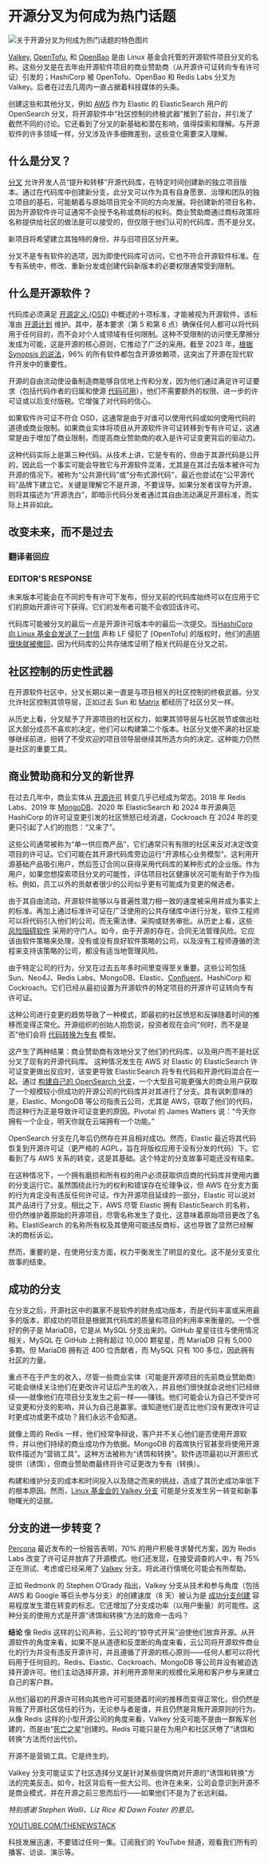 # 开源分叉为何成为热门话题

![关于开源分叉为何成为热门话题的特色图片](https://cdn.thenewstack.io/media/2024/09/23c536f4-fork-1280701_1280-1024x627.jpg)

[Valkey](https://thenewstack.io/linux-foundation-forks-the-open-source-redis-as-valkey/), [OpenTofu](https://thenewstack.io/linux-foundation-joins-opentf-to-fork-for-terraform-into-opentofu/), 和 [OpenBao](https://thenewstack.io/meet-openbao-an-open-source-fork-of-hashicorp-vault/) 是由 Linux 基金会托管的开源软件项目分叉的名称。这些分叉是在去年由开源软件项目的商业赞助商（从开源许可证转向专有许可证）引发的；HashiCorp 被 OpenTofu、OpenBao 和 Redis Labs 分叉为 Valkey。后者在过去几周内一直占据着科技媒体的头条。

创建这些和其他分叉，例如 [AWS](https://aws.amazon.com/?utm_content=inline+mention) 作为 Elastic 的 ElasticSearch 用户的 OpenSearch 分叉，将开源软件中“社区控制的终极武器”推到了前台，并引发了截然不同的讨论。它还看到了分叉的新基础和潜在影响，值得探索和理解。与开源软件的许多领域一样，分叉涉及许多细微差别，这些变化需要深入理解。

## 什么是分叉？

[分叉](https://thenewstack.io/open-source-projects-fork/) 允许开发人员“提升和转移”开源代码库，在特定时间创建新的独立项目版本。通过在代码库中创建新分支，此分叉可以作为具有自身愿景、治理和团队的独立项目的基石，可能朝着与原始项目完全不同的方向发展。将创建新的项目名称，因为开源软件许可证通常不会授予名称或商标的权利。商业赞助商通过商标政策将名称提供给社区的做法是可以接受的，但仅限于他们认可的代码库，而不是分叉。

新项目将希望建立其独特的身份，并与旧项目区分开来。

分叉不是专有软件的选项，因为即使代码库可访问，它也不符合开源软件标准。在专有系统中，修改、重新分发或创建代码新版本的必要权限通常受到限制。

## 什么是开源软件？

代码库必须满足 [开源定义 (OSD)](https://opensource.org/osd) 中概述的十项标准，才能被视为开源软件，该标准由 [开源计划](https://opensource.org/) 维护。其中，基本要求（第 5 和第 6 点）确保任何人都可以将代码用于任何目的，而不会对个人或领域有任何限制。这种不受限制的访问使无摩擦分发成为可能，这是开源的核心原则，它推动了广泛的采用。截至 2023 年，[根据 Synopsis 的说法](https://www.synopsys.com/software-integrity/resources/analyst-reports/open-source-security-risk-analysis.html)，96% 的所有软件都包含开源依赖项，这突出了开源在现代软件开发中的重要性。

开源的自由流动使设备制造商能够自信地上传和分发，因为他们通过满足许可证要求（包括代码作者的归属和使源 [代码可用](https://thenewstack.io/opentofu-1-6-general-availability-open-source-infrastructure-as-code/)），他们不需要额外的权限、进一步的许可证或以后支付版税。它增强了对代码的信心。

如果软件许可证不符合 OSD，这通常是由于对谁可以使用代码或如何使用代码的道德或商业限制。如果商业实体将项目从开源软件许可证转移到专有许可证，这通常是由于增加了商业限制，而提高商业赞助商的收入是许可证变更背后的驱动力。

这种代码实际上是第三种代码。从技术上讲，它是专有的，但由于其源代码是公开的，因此后一个事实可能会导致它与开源软件混淆，尤其是在其过去版本被许可为开源的情况下。被称为“公共源代码”或“分布式源代码”，最近也尝试在“公平源代码”品牌下建立它。关键是理解它不是开源，不要误导。如果分发者误导为开源，则将其描述为“开源洗白”，即暗示代码分发者通过其自由流动满足开源标准，而实际上并非如此。

## 改变未来，而不是过去

### 翻译者回应

### EDITOR'S RESPONSE
未来版本可能会在不同的专有许可下发布，但分叉前的代码库始终可以在应用于它们的原始开源许可下获得。它们的发布者可能不会收回该许可。

代码库可能被分叉的最后一点是开源许可版本中的最后一次提交。当[HashiCorp 向 Linux 基金会发送了一封信](https://thenewstack.io/opentofu-vs-hashicorp-takes-center-stage-at-open-source-summit/) 声称 LF 侵犯了 [OpenTofu] 的版权时，他们的[声明很快就被撤回](https://thenewstack.io/closure-is-open-source-licensing-suddenly-unsustainable/)，因为代码库的公共存储库证明了相关代码是在分叉之前。

## 社区控制的历史性武器

在开源软件社区中，分叉长期以来一直是与项目相关的社区控制的终极武器。分叉允许社区控制其领导层，正如过去 Sun 和 [Matrix](https://techcrunch.com/2023/11/06/decentralized-communication-protocol-matrix-shifts-to-less-permissive-agpl-open-source-license/) 都经历了社区分叉一样。

从历史上看，分叉赋予了开源项目的社区权力，如果其领导层与社区脱节或做出社区大部分成员不喜欢的决定，他们可以构建第二个版本。社区分叉使不满的社区能够继续前进，扭转了不受欢迎的项目领导层继续其所选方向的决定。这种能力仍然是社区的重要工具。

## 商业赞助商和分叉的新世界

在过去几年中，商业实体从 [开源许可](https://thenewstack.io/how-do-open-source-licenses-work-the-ultimate-guide/) 转变几乎已经成为常态。2018 年 Redis Labs、2019 年 [MongoDB](https://www.mongodb.com/cloud/atlas/?utm_content=inline+mention)、2020 年 ElasticSearch 和 2024 年开源典范 HashiCorp 的许可证变更引发的社区愤怒已经消退，Cockroach 在 2024 年的变更只引起了人们的抱怨：“又来了”。

这些公司通常被称为“单一供应商产品”，它们通常只有有限的社区来反对决定改变项目的许可证。它们可能在其开源代码库旁边运行“开源核心业务模型”。这利用开源基础产品吸引用户，然后签订合同以获得采用代码库的某种形式的企业版。作为用户，如果您想探索项目分叉的可能性，评估项目社区健康状况可能有助于作为指标。例如，员工以外的贡献者很少的公司似乎更有可能成为变更的候选者。

由于其自由流动，开源软件能够以与普遍性潜力相一致的速度被采用并成为事实上的标准。再加上通过标准许可证在广泛使用的公共存储库中进行分发，软件工程师可以将代码引入他们的公司，而无需法律、采购或财务审批。从历史上看，这些 [风险阻碍软件](https://thenewstack.io/navigating-open-source-software-risks-whose-job-is-it-anyway/) 采用的守门人。如今，由于开源的存在，合同无法管理风险。它应该由软件策略来处理，没有或没有良好软件策略的公司，以及没有工程师遵循的流程来支持该策略的公司，都没有适当地管理风险。

由于特定公司的行为，分叉在过去五年多时间里变得至关重要。这些公司包括 Sun、Neo4J、Redis Labs、MongoDB、Elastic、[Confluent](https://www.confluent.io/?utm_content=inline+mention)、HashiCorp 和 Cockroach。它们已经从最初设置为开源软件的特定项目的开源许可证转向专有许可证。

这种公司进行变更的趋势导致了一种模式，即最初的社区愤怒和反弹随着时间的推移而变得正常化。开源组织的创始人抱怨说，投资者现在会问“何时，而不是是否”他们会将 [代码转换为专有](https://thenewstack.io/synopsys-rapid-scan-can-now-security-check-proprietary-code/) 模型。

这产生了两种结果：商业赞助商有效地分叉了他们的代码库，以及用户而不是社区分叉了现有的开源代码库。
这种情况发生在 AWS 对 Elastic 的 ElasticSearch 许可证变更做出反应时，该变更导致 ElasticSearch 将专有代码和开源代码混合在一起。通过 [构建自己的 OpenSearch 分支](https://thenewstack.io/this-week-in-programming-aws-completes-elasticsearch-fork-with-opensearch/)，一个大型且可能更强大的商业用户获取了一个规模较小但成功的开源公司的代码库并对其进行了分支。具有讽刺意味的是，Elastic、MongoDB 等公司指责云公司，尤其是 AWS，窃取了他们的代码，而这种行为正是导致许可证变更的原因。Pivotal 的 James Watters 说：“今天你拥有一个企业，明天你就在云端拥有一个功能。”

OpenSearch 分支在几年后仍然存在并且相对成功。然而，Elastic 最近将其代码恢复到开源许可证（更严格的 AGPL，旨在将版权应用于没有分发的代码）下。它看到了与 AWS 关系的转变，这是其基础。这个特定的分支故事可能还没有结束。

在这种情况下，一个拥有磨损和所有权的用户必须获取供应商的代码库并使用内置的分支运行它。虽然围绕此行为的权利和错误存在伦理争议，但 AWS 在分支方面的行为肯定没有违反任何许可证。作为开源项目延续的一部分，Elastic 可以说对其产品进行了分支。相比之下，AWS 尽管 Elastic 拥有 ElasticSearch 的名称，但仍然维护着原始的开源项目，尽管名称发生了变化，这意味着原始项目更改了名称。ElastiSearch 的名称所有权及其使用可能违反商标，这也导致了显然已经解决的商标诉讼。

然而，重要的是，在使用分支方面，权力平衡发生了明显的变化。这不是分支变化故事的结束。

## 成功的分支
在分支之后，开源社区中的赢家不是软件的财务成功版本，而是代码丰富或采用最多的版本，即成功的项目是根据其代码库的质量和项目的利用率来衡量的。一个很好的例子是 MariaDB，它是从 MySQL 分支出来的。GitHub 星星往往与使用情况相关，MySQL 在 GitHub 上拥有超过 10,000 颗星星，而 MariaDB 只有 5,000 多颗。但 MariaDB 拥有近 400 位贡献者，而 MySQL 只有 100 多位，因此拥有社区的力量。

重点不在于产生的收入，尽管一些商业实体（可能是开源项目的先前商业赞助商）可能会继续关注他们在更改许可证后产生的收入，并且他们很快就会说他们已经继续——就像他们在项目分支发生之前一样——赚钱。他们可能会认为自己不受许可证变更和分支的影响，并认为自己是赢家。谁知道他们是否比他们没有更改许可证时更成功或更不成功？我们永远不会知道。

就像上周的 Redis 一样，他们经常争辩说，客户并不关心他们是否使用开源软件，并以他们持续的商业成功作为依据。MongoDB 的首席执行官甚至将使用开源软件描述为“营销工具”。这种方法被称为“诱饵和转换”。软件选项最初以开源形式提供（诱饵），但商业赞助商最终将许可证更改为专有（转换）。

构建和维护分支的成本和时间投入以及随之而来的挑战，造成了其历史成功率低下的根本原因。然而，[Linux 基金会的 Valkey 分支](https://thenewstack.io/linux-foundation-adopting-terraform-fork-provokes-ire-of-hashicorp-ceo/) 可能是分支发生另一转变和新事物曙光的证据。

## 分支的进一步转变？
[Percona](https://www.percona.com/?utm_content=inline+mention) 最近发布的一份报告表明，70% 的用户积极寻求替代方案，因为 Redis Labs 改变了许可证并放弃了开源模式。他们还发现，在接受调查的人中，有 75% 正在测试、考虑或已经采用了 [Valkey](https://thenewstack.io/valkey-a-redis-fork-with-a-future/) 分支。将此进行情境化可能会有所帮助。

正如 Redmonk 的 Stephen O’Grady 指出，Valkey 分支从技术和参与角度（包括 AWS 和 Google 等巨头参与分支）的创建速度（8 天）被认为是 [成功分支创建](https://redmonk.com/sogrady/2024/07/16/post-valkey-world/) 容易程度发生潜在转变的标志。它还增加了分支成功率（以用户衡量）的可能性。这种分支的使用方式是开源“诱饵和转换”方法的致命一击吗？

**结论**
像 Redis 这样的公司声称，云公司的“掠夺式开采”迫使他们放弃开源。从开源软件的角度来看，如果不是从道德和反垄断的角度来看，云公司将开源软件商业化的行为并没有违反开源许可，并且遵循了开源的核心原则——任何人都可以将代码用于任何目的。Redis、Elastic、Cockroach、MongoDB 等公司并没有被迫选择开源许可。他们主动选择开源，并利用开源带来的规模化采用和客户参与来建立自己的客户群。

从他们最初的开源许可转向其他许可可能随着时间的推移而变得正常化，但仍然是背叛了开源社区信任的行为，无论参与者是谁，并且仍然是背叛开源原则的行为。从像 Redis 这样的小型开源公司的角度来看，Valkey 分支可能不是由一群叛军创建的，而是由“[死亡之星](https://www.computing.co.uk/news/4358678/database-dust-redis-users-switching-valkey)”创建的。Redis 可能只是在为用户和社区厌倦了“诱饵和转换”方法而付出代价。

开源不是营销工具。它是终生的。

Valkey 分支可能证实了社区选择分叉是针对某些提供商对开源的“诱饵和转换”方法的完美反击。如今，社区背后有一些大公司。也许在未来，公司会意识到开源不是商业模式，并在开源之前三思而后行——如果他们不是为了长远利益。

*特别感谢 Stephen Walli、Liz Rice 和 Dawn Foster 的意见。*

[YOUTUBE.COM/THENEWSTACK](https://youtube.com/thenewstack?sub_confirmation=1)

科技发展迅速，不要错过任何一集。订阅我们的 YouTube 频道，观看我们所有的播客、访谈、演示等。